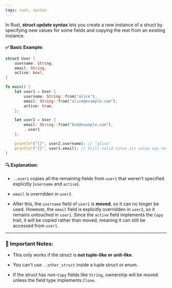 ```yaml
---
tags: rust, syntax
---
```


In Rust, **struct update syntax** lets you create a new instance of a struct by specifying new values for some fields and copying the rest from an existing instance.

#### ✅ Basic Example:

```rust
struct User {
    username: String,
    email: String,
    active: bool,
}

fn main() {
    let user1 = User {
        username: String::from("alice"),
        email: String::from("alice@example.com"),
        active: true,
    };

    let user2 = User {
        email: String::from("bob@example.com"),
        ..user1
    };

    println!("{}", user2.username); // "alice"
    println!("{}", user1.email); // Still valid since its value was not moved out
}
```

#### 🔍 Explanation:

- `..user1` copies all the remaining fields from `user1` that weren't specified explicitly (`username` and `active`).
    
- `email` is overridden in `user2`.
    
- After this, the `username` field of `user1` is **moved**, so it can no longer be used. However, the `email` field is explicitly overridden in `user2`, so it remains untouched in `user1`. Since the `active` field implements the `Copy` trait, it will be copied rather than moved, meaning it can still be accessed from `user1`.
    

---

### 🛑 Important Notes:

- This only works if the struct is **not tuple-like or unit-like**.
    
- You can't use `..other_struct` inside a tuple struct or enum.
    
- If the struct has non-`Copy` fields like `String`, ownership will be moved unless the field type implements `Clone`.
    